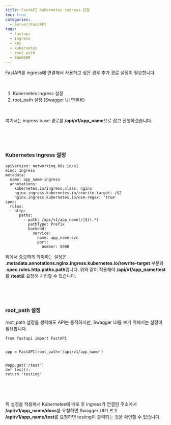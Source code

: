 ```yaml
---
title: FastAPI Kubernetes ingress 연결
toc: true
categories:
  - Server/FastAPI
tags:
  - fastapi
  - Ingress
  - k8s
  - kubernetes
  - root_path
  - SWAGGER
---
```


FastAPI를 ingress에 연결해서 사용하고 싶은 경우 추가 경로 설정이 필요합니다.


 


1. Kubernetes Ingress 설정
2. root\_path 설정 (Swagger UI 연결용)


 


여기서는 ingress base 경로를 **/api/v1/app\_name**으로 잡고 진행하겠습니다.


 


 


### **Kubernetes Ingress 설정**



```
apiVersion: networking.k8s.io/v1
kind: Ingress
metadata:
  name: app_name-ingress
  annotations:
    kubernetes.io/ingress.class: nginx
    nginx.ingress.kubernetes.io/rewrite-target: /$2
    nginx.ingress.kubernetes.io/use-regex: 'true'
spec:
  rules:
  - http:
      paths:
        - path: /api/v1/app_name(/|$)(.*)
          pathType: Prefix
          backend:
            service:
              name: app_name-svc
              port:
                number: 5000
```

위에서 중요하게 봐야하는 설정은 **.metadata.annotations.nginx.ingress.kubernetes.io/rewrite-target** 부분과 **.spec.rules.http.paths.path**입니다. 위와 같이 적용해야 **/api/v1/app\_name/test**를 **/test**로 요청해 처리할 수 있습니다.


 


 


### **root\_path 설정**


root\_path 설정을 생략해도 API는 동작하지만, Swagger UI를 보기 위해서는 설정이 필요합니다. 



```
from fastapi import FastAPI


app = FastAPI(root_path='/api/v1/app_name')


@app.get('/test')
def test():
return 'testing'
```

 


 


위 설정을 적용해서 Kubernetes에 배포 후 ingress가 연결된 주소에서 **/api/v1/app\_name/docs**를 요청하면 Swagger UI가 뜨고 **/api/v1/app\_name/test**를 요청하면 testing이 출력되는 것을 확인할 수 있습니다.

